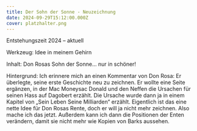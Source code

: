 ```yaml
---
title: Der Sohn der Sonne - Neuzeichnung
date: 2024-09-29T15:12:00.000Z
cover: platzhalter.png
---
```



Entstehungszeit 2024 – aktuell

Werkzeug: Idee in meinem Gehirn

Inhalt: Don Rosas Sohn der Sonne… nur in schöner!

Hintergrund: Ich erinnere mich an einen Kommentar von Don Rosa: Er überlegte, seine erste Geschichte neu zu zeichnen. Er wollte eine Seite ergänzen, in der Mac Moneysac Donald und den Neffen die Ursachen für seinen Hass auf Dagobert erzählt. Die Ursache wurde dann ja in einem Kapitel von „Sein Leben Seine Milliarden“ erzählt. Eigentlich ist das eine nette Idee für Don Rosas Rente, doch er will ja nicht mehr zeichnen. Also mache ich das jetzt. Außerdem kann ich dann die Positionen der Enten verändern, damit sie nicht mehr wie Kopien von Barks aussehen.
